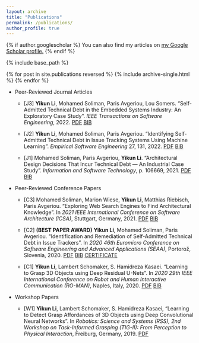 ```yaml
---
layout: archive
title: "Publications"
permalink: /publications/
author_profile: true
---
```


{% if author.googlescholar %}
  You can also find my articles on <u><a href="{{author.googlescholar}}">my Google Scholar profile</a>.</u>
{% endif %}

{% include base_path %}

{% for post in site.publications reversed %}
  {% include archive-single.html %}
{% endfor %}

* Peer-Reviewed Journal Articles
    * [J3] **Yikun Li**, Mohamed Soliman, Paris Avgeriou, Lou Somers. “Self-Admitted Technical Debt in the Embedded Systems Industry: An Exploratory Case Study”. *IEEE Transactions on Software Engineering*, 2022. [PDF](https://yikun-li.github.io/publications/TSE2022.pdf)  [BIB](https://raw.githubusercontent.com/yikun-li/yikun-li.github.io/master/_publications/TSE2022_BIB.html)

    * [J2] **Yikun Li**, Mohamed Soliman, Paris Avgeriou. “Identifying Self-Admitted Technical Debt in Issue Tracking Systems Using Machine Learning”. *Empirical Software Engineering* 27, 131, 2022. [PDF](https://yikun-li.github.io/publications/EMSE2022.pdf)  [BIB](https://raw.githubusercontent.com/yikun-li/yikun-li.github.io/master/_publications/EMSE2022_BIB.html)

    * [J1] Mohamed Soliman, Paris Avgeriou, **Yikun Li**. “Architectural Design Decisions That Incur Technical Debt — An Industrial Case Study”. *Information and Software Technology*, p. 106669, 2021. [PDF](https://yikun-li.github.io/publications/IST2021.pdf)  [BIB](https://raw.githubusercontent.com/yikun-li/yikun-li.github.io/master/_publications/IST2021_BIB.html)

* Peer-Reviewed Conference Papers
    * [C3] Mohamed Soliman, Marion Wiese, **Yikun Li**, Matthias Riebisch, Paris Avgeriou. “Exploring Web Search Engines to Find Architectural Knowledge”. In *2021 IEEE International Conference on Software Architecture (ICSA)*, Stuttgart, Germany, 2021. [PDF](https://yikun-li.github.io/publications/ICSA2021.pdf)  [BIB](https://raw.githubusercontent.com/yikun-li/yikun-li.github.io/master/_publications/ICSA2021_BIB.html)

    * [C2] **(BEST PAPER AWARD)** **Yikun Li**, Mohamed Soliman, Paris Avgeriou. “Identification and Remediation of Self-Admitted Technical Debt in Issue Trackers”. In *2020 46th Euromicro Conference on Software Engineering and Advanced Applications (SEAA)*, Portorož, Slovenia, 2020. [PDF](https://yikun-li.github.io/publications/SEAA2020.pdf)  [BIB](https://raw.githubusercontent.com/yikun-li/yikun-li.github.io/master/_publications/SEAA2020_BIB.html) [CERTIFICATE](https://yikun-li.github.io/publications/SEAA2020_CERT.pdf)
    
    * [C1] **Yikun Li**, Lambert Schomaker, S. Hamidreza Kasaei. “Learning to Grasp 3D Objects using Deep Residual U-Nets”. In *2020 29th IEEE International Conference on Robot and Human Interactive Communication (RO-MAN)*, Naples, Italy, 2020. [PDF](https://yikun-li.github.io/publications/RO-MAN2020.pdf)  [BIB](https://raw.githubusercontent.com/yikun-li/yikun-li.github.io/master/_publications/RO-MAN2020_BIB.html)
    
* Workshop Papers
    * [W1] **Yikun Li**, Lambert Schomaker, S. Hamidreza Kasaei, “Learning to Detect Grasp Affordances of 3D Objects using Deep Convolutional Neural Networks”. In *Robotics: Science and Systems (RSS), 2nd Workshop on Task-Informed Grasping (TIG-II): From Perception to Physical Interaction*, Freiburg, Germany, 2019. [PDF](https://yikun-li.github.io/publications/TIG-II2019.pdf)
